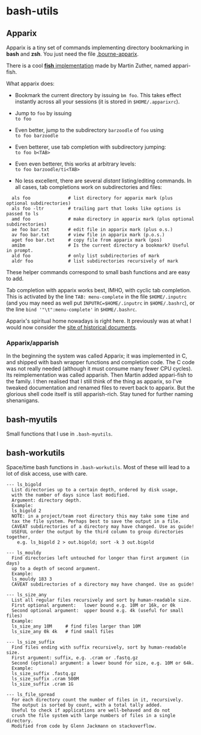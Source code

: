 # bash-utils

## Apparix

Apparix is a tiny set of commands implementing directory bookmarking in **bash** and **zsh**.
You just need the file [.bourne-apparix](https://raw.githubusercontent.com/micans/bash-utils/master/.bourne-apparix).

There is a cool [**fish** implementation](https://github.com/mzuther/appari-fish)
made by Martin Zuther, named appari-fish.

What apparix does:

- Bookmark the current directory by issuing `bm foo`. This takes effect instantly
  across all your sessions (it is stored in `$HOME/.apparixrc`).

- Jump to `foo` by issuing\
  `to foo`

- Even better, jump to the subdirectory `barzoodle` of `foo` using\
  `to foo barzoodle`

- Even betterer, use tab completion with subdirectory jumping:\
  `to foo b<TAB>`

- Even even betterer, this works at arbitrary levels:\
  `to foo barzoodle/ti<TAB>`

- No less excellent, there are several *distant* listing/editing commands.
  In all cases, tab completions work on subdirectories and files:
```
  als foo              # list directory for apparix mark (plus optional subdirectories)
  als foo -ltr         # trailing part that looks like options is passed to ls
  amd foo              # make directory in apparix mark (plus optional subdirectories)
  ae foo bar.txt       # edit file in apparix mark (plus o.s.)
  av foo bar.txt       # view file in apparix mark (p.o.s.)
  aget foo bar.txt     # copy file from apparix mark (pos)
  amibm                # Is the current directory a bookmark? Useful in prompt.
  ald foo              # only list subdirectories of mark
  aldr foo             # list subdirectories recursively of mark
```
  These helper commands correspond to small bash functions and are easy to add.

Tab completion with apparix works best, IMHO, with cyclic tab completion. This
is activated by the line `TAB: menu-complete` in the file `$HOME/.inputrc` (and you may
need as well put `INPUTRC=$HOME/.inputrc` in `$HOME/.bashrc`), or the
line `bind '"\t":menu-complete'` in `$HOME/.bashrc`. 

Apparix's spiritual home nowadays is right here.
It previously was at what I would now consider the
[site of historical documents](http://micans.org/apparix).


### Apparix/apparish
In the beginning the system was called Apparix; it was implemented in C, and
shipped with bash wrapper functions and completion code.  The C code was not
really needed (although it must consume many fewer CPU cycles). Its
reimplementation was called apparish. Then Martin added appari-fish to the
family. I then realised that I still think of the thing as apparix, so I've
tweaked documentation and renamed files to revert back to apparix. But the
glorious shell code itself is still apparish-rich. Stay tuned for further
naming shenanigans.


## bash-myutils

Small functions that I use in `.bash-myutils`.

## bash-workutils

Space/time bash functions in `.bash-workutils`. Most of these will lead to a lot
of disk access, use with care.


```
--- ls_bigold
  List directories up to a certain depth, ordered by disk usage,
  with the number of days since last modified.
  Argument: directory depth.
  Example:
  ls_bigold 2
  NOTE: in a project/team root directory this may take some time and
  tax the file system. Perhaps best to save the output in a file.
  CAVEAT subdirectories of a directory may have changed. Use as guide!
  USEFUL order the output by the third column to group directories together,
    e.g. ls_bigold 2 > out.bigold; sort -k 3 out.bigold

--- ls_mouldy
  Find directories left untouched for longer than first argument (in days)
  up to a depth of second argument.
  Example:
  ls_mouldy 183 3
  CAVEAT subdirectories of a directory may have changed. Use as guide!

--- ls_size_any
  List all regular files recursively and sort by human-readable size.
  First optional argument:   lower bound e.g. 10M or 16k, or 0k
  Second optional argument:  upper bound e.g. 4k (useful for small files)
  Example:
  ls_size_any 10M     # find files larger than 10M
  ls_size_any 0k 4k   # find small files

--- ls_size_suffix
  Find files ending with suffix recursively, sort by human-readable size.
  First argument: suffix, e.g. .cram or .fastq.gz
  Second (optional) argument: a lower bound for size, e.g. 10M or 64k.
  Example:
  ls_size_suffix .fastq.gz
  ls_size_suffix .cram 500M
  ls_size_suffix .cram 1G

--- ls_file_spread
  For each directory count the number of files in it, recursively.
  The output is sorted by count, with a total tally added.
  Useful to check if applications are well-behaved and do not
  crush the file system with large numbers of files in a single directory.
  Modified from code by Glenn Jackmann on stackoverflow.
```
